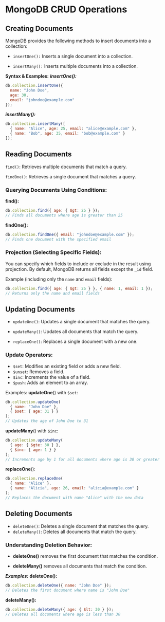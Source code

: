 #  MongoDB CRUD Operations

## Creating Documents

MongoDB provides the following methods to insert documents into a collection:

- ```insertOne():``` Inserts a single document into a collection.

- ```insertMany():``` Inserts multiple documents into a collection.

**Syntax & Examples:**
***insertOne():***

```javascript
db.collection.insertOne({
  name: "John Doe",
  age: 30,
  email: "johndoe@example.com"
});
```
***insertMany():***
```javascript
db.collection.insertMany([
  { name: "Alice", age: 25, email: "alice@example.com" },
  { name: "Bob", age: 35, email: "bob@example.com" }
]);
```

## Reading Documents

`find()`: Retrieves multiple documents that match a query.

`findOne()`: Retrieves a single document that matches a query.

### Querying Documents Using Conditions:

**find():**

```javascript
db.collection.find({ age: { $gt: 25 } });
// Finds all documents where age is greater than 25
```

**findOne():**

```javascript
db.collection.findOne({ email: "johndoe@example.com" });
// Finds one document with the specified email
```

### Projection (Selecting Specific Fields):

You can specify which fields to include or exclude in the result using projection. By default, MongoDB returns all fields except the `_id` field.

Example (including only the `name` and `email` fields):

```javascript
db.collection.find({ age: { $gt: 25 } }, { name: 1, email: 1 });
// Returns only the name and email fields
```

## Updating Documents

- `updateOne()`: Updates a single document that matches the query.

- `updateMany()`: Updates all documents that match the query.

- `replaceOne()`: Replaces a single document with a new one.

### Update Operators:

- `$set`: Modifies an existing field or adds a new field.
- `$unset`: Removes a field.
- `$inc`: Increments the value of a field.
- `$push`: Adds an element to an array.

Examples:
**updateOne**() with `$set`:

```javascript
db.collection.updateOne(
  { name: "John Doe" },
  { $set: { age: 31 } }
);
// Updates the age of John Doe to 31
```

**updateMany**() with `$inc`:

```javascript
db.collection.updateMany(
  { age: { $gte: 30 } },
  { $inc: { age: 1 } }
);
// Increments age by 1 for all documents where age is 30 or greater
```

**replaceOne**():

```javascript
db.collection.replaceOne(
  { name: "Alice" },
  { name: "Alicia", age: 26, email: "alicia@example.com" }
);
// Replaces the document with name "Alice" with the new data
```

## Deleting Documents

- `deleteOne()`: Deletes a single document that matches the query.
- `deleteMany()`: Deletes all documents that match the query.

### Understanding Deletion Behavior:

- **deleteOne()** removes the first document that matches the condition.

- **deleteMany()** removes all documents that match the condition.

***Examples:***
**deleteOne():**

```javascript
db.collection.deleteOne({ name: "John Doe" });
// Deletes the first document where name is "John Doe"
```

**deleteMany():**

```javascript
db.collection.deleteMany({ age: { $lt: 30 } });
// Deletes all documents where age is less than 30
```
